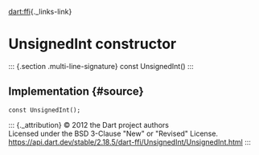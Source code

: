 [dart:ffi](../../dart-ffi/dart-ffi-library){._links-link}

UnsignedInt constructor
=======================

::: {.section .multi-line-signature}
const UnsignedInt()
:::

Implementation {#source}
--------------

``` {.language-dart data-language="dart"}
const UnsignedInt();
```

::: {._attribution}
© 2012 the Dart project authors\
Licensed under the BSD 3-Clause \"New\" or \"Revised\" License.\
<https://api.dart.dev/stable/2.18.5/dart-ffi/UnsignedInt/UnsignedInt.html>
:::
